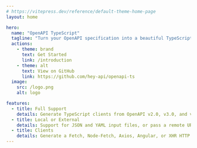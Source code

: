 ```yaml
---
# https://vitepress.dev/reference/default-theme-home-page
layout: home

hero:
  name: "OpenAPI TypeScript"
  tagline: "Turn your OpenAPI specification into a beautiful TypeScript client"
  actions:
    - theme: brand
      text: Get Started
      link: /introduction
    - theme: alt
      text: View on GitHub
      link: https://github.com/hey-api/openapi-ts
  image:
    src: /logo.png
    alt: logo

features:
  - title: Full Support
    details: Generate TypeScript clients from OpenAPI v2.0, v3.0, and v3.1 specifications.
  - title: Local or External
    details: Support for JSON and YAML input files, or pass a remote URL to your specification.
  - title: Clients
    details: Generate a Fetch, Node-Fetch, Axios, Angular, or XHR HTTP client.
---
```


